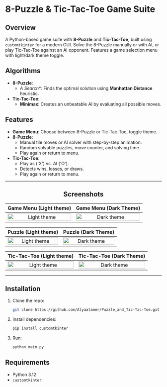 # 8-Puzzle & Tic-Tac-Toe Game Suite

## Overview

A Python-based game suite with **8-Puzzle** and **Tic-Tac-Toe**, built using `customtkinter` for a modern GUI. Solve the
8-Puzzle manually or with AI, or play Tic-Tac-Toe against an AI opponent. Features a game selection menu with light/dark
theme toggle.

## Algorithms

- **8-Puzzle**:
    - **A* Search**: Finds the optimal solution using **Manhattan Distance** heuristic.
- **Tic-Tac-Toe**:
    - **Minimax**: Creates an unbeatable AI by evaluating all possible moves.

## Features

- **Game Menu**: Choose between 8-Puzzle or Tic-Tac-Toe, toggle theme.
- **8-Puzzle**:
    - Manual tile moves or AI solver with step-by-step animation.
    - Random solvable puzzles, move counter, and solving time.
    - Play again or return to menu.
- **Tic-Tac-Toe**:
    - Play as ('X') vs. AI ('O').
    - Detects wins, losses, or draws.
    - Play again or return to menu.

----
<center>

## Screenshots

</center>

|                              Game Menu (Light theme)                               |                              Game Menu (Dark Theme)                               |
|:----------------------------------------------------------------------------------:|:---------------------------------------------------------------------------------:|
| <img src="screenshots/game_menu_light.png" title="Light theme" width="100%" crossorigin> | <img src="screenshots/game_menu.png" title="Dark theme" width="100%" crossorigin> |

|                                  Puzzle (Light theme)                                   |                                   Puzzle (Dark Theme)                                    |
|:---------------------------------------------------------------------------------------:|:----------------------------------------------------------------------------------------:|
| <img src="screenshots/8puzzle_gameover.png" title="Light theme" width="100%" crossorigin> | <img src="screenshots/8puzzle_solved.png" title="Dark theme" width="100%" crossorigin> |

|                                Tic-Tac-Toe (Light theme)                                 |                                Tic-Tac-Toe (Dark Theme)                                 |
|:----------------------------------------------------------------------------------------:|:---------------------------------------------------------------------------------------:|
| <img src="screenshots/tictactoe_win_1.png" title="Light theme" width="100%" crossorigin> | <img src="screenshots/tictactoe_win_2.png" title="Dark theme" width="100%" crossorigin> |

----

## Installation

1. Clone the repo:
   ```bash
   git clone https://github.com/Alyaatamer/Puzzle_and_Tic-Tac-Toe.git
   ```
2. Install dependencies:
   ```bash
   pip install customtkinter
   ```
3. Run:
   ```bash
   python main.py
   ```

## Requirements

- Python 3.12
- `customtkinter`
